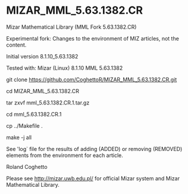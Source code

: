 # MIZAR_MML_5.63.1382.CR
Mizar Mathematical Library (MML Fork 5.63.1382.CR)

Experimental fork: Changes to the environment of MIZ articles, not the content.

Initial version 8.1.10_5.63.1382 

Tested with: Mizar (Linux) 8.1.10 MML 5.63.1382

 git clone https://github.com/CoghettoR/MIZAR_MML_5.63.1382.CR.git
 
 cd MIZAR_MML_5.63.1382.CR
 
 tar zxvf mml_5.63.1382.CR.1.tar.gz
 
 cd mml_5.63.1382.CR.1
 
 cp ../Makefile .
 
 make -j all

See 'log` file for the results of adding (ADDED) or removing (REMOVED) elements from the environment for each article.


Roland Coghetto 

Please see http://mizar.uwb.edu.pl/ for official Mizar system and Mizar Mathematical Library.
